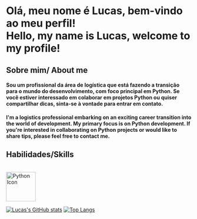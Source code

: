 # Olá, meu nome é Lucas, bem-vindo ao meu perfil!<br> Hello, my name is Lucas, welcome to my profile!



## Sobre mim/ About me

#### Sou um profissional da área de logística que está fazendo a transição para o mundo do desenvolvimento, com foco principal em Python. Se você estiver interessado em colaborar em projetos Python ou quiser compartilhar dicas, sinta-se à vontade para entrar em contato.

#### I'm a logistics professional embarking on an exciting career transition into the world of development. My primary focus is on Python development. If you're interested in collaborating on Python projects or would like to share tips, please feel free to contact me.

## Habilidades/Skills
<div style="display: inline_block"><br> 
            <img    src="https://cdn.jsdelivr.net/gh/devicons/devicon/icons/python/python-original-wordmark.svg" alt="Python Icon" height="80"/>

[![Lucas's GitHub stats](https://github-readme-stats.vercel.app/api?username=Sinuelo&show_icons=true&theme=codeSTACKr&icon_color=ed6905)](https://github-readme-stats.vercel.app/api?username=Sinuelo&show_icons=true&theme=codeSTACKr&icon_color=ed6905)
[![Top Langs](https://github-readme-stats.vercel.app/api/top-langs/?username=Sinuelo&theme=codeSTACKr&layout=compact&hide=procfile)](https://github-readme-stats.vercel.app/api/top-langs/?username=Sinuelo&theme=codeSTACKr&layout=compact&hide=procfile)





            





            
       
          
